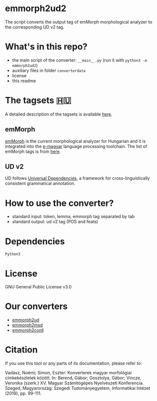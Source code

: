 # emmorph2ud2

The script converts the output tag of emMorph morphological analyzer to the corresponding UD v2 tag.

# What's in this repo?

* the main script of the converter: `__main__.py` (run it with `python3 -m emmorph2ud2`)
* auxiliary files in folder `converterdata`
* license
* this readme

# The tagsets :hungary:

A detailed description of the tagsets is available [here](https://github.com/dlt-rilmta/panmorph).

## emMorph

[emMorph](https://github.com/dlt-rilmta/emMorph) is the current morphological analyzer for Hungarian and it is integrated into the [e-magyar](http://e-magyar.hu/en) language processing toolchain. The list of emMorph tags is from [here](http://e-magyar.hu/en/textmodules/emmorph_codelist).

## UD v2

UD follows [Universal Dependencies](http://universaldependencies.org/), a framework for cross-linguistically consistent grammatical annotation.

# How to use the converter?

* standard input: token, lemma, emmorph tag separated by tab
* standard output: ud v2 tag (POS and feats)

# Dependencies

`Python3`

# License

GNU General Public License v3.0

# Our converters

* [emmorph2ud](https://github.com/vadno/emmorph2ud)
* [emmorph2msd](https://github.com/vadno/emmorph2msd)
* [emmorph2conll](https://github.com/vadno/emmorph2conll)

# Citation

If you use this tool or any parts of its documentation, please refer to:

Vadász, Noémi; Simon, Eszter: Konverterek magyar morfológiai címkekészletek között.
In: Berend, Gábor; Gosztolya, Gábor; Vincze, Veronika (szerk.) XV. Magyar Számítógépes Nyelvészeti Konferencia.
Szeged, Magyarország: Szegedi Tudományegyetem, Informatikai Intézet (2019), pp. 99-111. 
